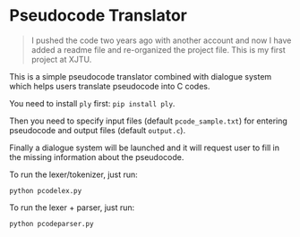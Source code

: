 # Pseudocode Translator

> I pushed the code two years ago with another account and now I have added a readme file and re-organized the project file. This is my first project at XJTU.

This is a simple pseudocode translator combined with dialogue system which helps users translate pseudocode into C codes.

You need to install `ply` first: `pip install ply`.

Then you need to specify input files (default `pcode_sample.txt`) for entering pseudocode and output files (default `output.c`).

Finally a dialogue system will be launched and it will request user to fill in the missing information about the pseudocode.

To run the lexer/tokenizer, just run:

```shell
python pcodelex.py
```

To run the lexer + parser, just run:

```shell
python pcodeparser.py
```
